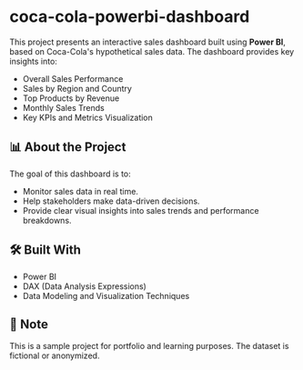 # coca-cola-powerbi-dashboard 
This project presents an interactive sales dashboard built using **Power BI**, based on Coca-Cola's hypothetical sales data.
The dashboard provides key insights into:
- Overall Sales Performance
- Sales by Region and Country
- Top Products by Revenue
- Monthly Sales Trends
- Key KPIs and Metrics Visualization

## 📊 About the Project
The goal of this dashboard is to:
- Monitor sales data in real time.
- Help stakeholders make data-driven decisions.
- Provide clear visual insights into sales trends and performance breakdowns.

## 🛠️ Built With
- Power BI
- DAX (Data Analysis Expressions)
- Data Modeling and Visualization Techniques

## 📌 Note

This is a sample project for portfolio and learning purposes. The dataset is fictional or anonymized.
